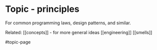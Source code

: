 # Topic - principles

For common programming laws, design patterns, and similar.

Related:
[[concepts]] - for more general ideas
[[engineering]]
[[smells]]

#topic-page 